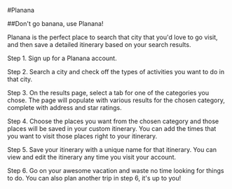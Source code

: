 #Planana

##Don't go banana, use Planana! 

Planana is the perfect place to search that city that you'd love to go visit, and then save a detailed itinerary based on your search results. 

Step 1. Sign up for a Planana account.

Step 2. Search a city and check off the types of activities you want to do in that city.

Step 3. On the results page, select a tab for one of the categories you chose. The page will populate with various results for the chosen category, complete with address and star ratings. 

Step 4. Choose the places you want from the chosen category and those places will be saved in your custom itinerary. You can add the times that you want to visit those places right to your itinerary.

Step 5. Save your itinerary with a unique name for that itinerary. You can view and edit the itinerary any time you visit your account.

Step 6. Go on your awesome vacation and waste no time looking for things to do. You can also plan another trip in step 6, it's up to you!
